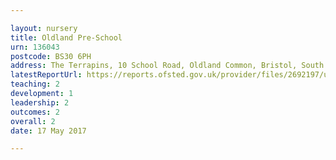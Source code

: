 ```yaml
---

layout: nursery
title: Oldland Pre-School
urn: 136043
postcode: BS30 6PH
address: The Terrapins, 10 School Road, Oldland Common, Bristol, South Gloucestershire, BS30 6PH
latestReportUrl: https://reports.ofsted.gov.uk/provider/files/2692197/urn/136043.pdf
teaching: 2
development: 1
leadership: 2
outcomes: 2
overall: 2
date: 17 May 2017

---
```

